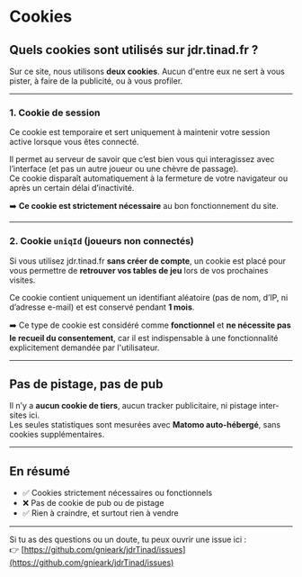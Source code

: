 # Cookies

## Quels cookies sont utilisés sur jdr.tinad.fr ?

Sur ce site, nous utilisons **deux cookies**. Aucun d'entre eux ne sert à vous pister, à faire de la publicité, ou à vous profiler.

---

### 1. Cookie de session

Ce cookie est temporaire et sert uniquement à maintenir votre session active lorsque vous êtes connecté.

Il permet au serveur de savoir que c’est bien vous qui interagissez avec l’interface (et pas un autre joueur ou une chèvre de passage).  
Ce cookie disparaît automatiquement à la fermeture de votre navigateur ou après un certain délai d’inactivité.

➡️ **Ce cookie est strictement nécessaire** au bon fonctionnement du site.

---

### 2. Cookie `uniqId` (joueurs non connectés)

Si vous utilisez jdr.tinad.fr **sans créer de compte**, un cookie est placé pour vous permettre de **retrouver vos tables de jeu** lors de vos prochaines visites.

Ce cookie contient uniquement un identifiant aléatoire (pas de nom, d’IP, ni d’adresse e-mail) et est conservé pendant **1 mois**.

➡️ Ce type de cookie est considéré comme **fonctionnel** et **ne nécessite pas le recueil du consentement**, car il est indispensable à une fonctionnalité explicitement demandée par l'utilisateur.

---

## Pas de pistage, pas de pub

Il n’y a **aucun cookie de tiers**, aucun tracker publicitaire, ni pistage inter-sites ici.  
Les seules statistiques sont mesurées avec **Matomo auto-hébergé**, sans cookies supplémentaires.

---

## En résumé

- ✅ Cookies strictement nécessaires ou fonctionnels  
- ❌ Pas de cookie de pub ou de pistage  
- ✅ Rien à craindre, et surtout rien à vendre

---

Si tu as des questions ou un doute, tu peux ouvrir une issue ici :  
👉 [https://github.com/gnieark/jdrTinad/issues](https://github.com/gnieark/jdrTinad/issues)

